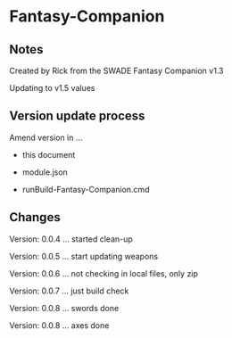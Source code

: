 # Fantasy-Companion

## Notes

Created by Rick from the SWADE Fantasy Companion v1.3

Updating to v1.5 values

## Version update process

Amend version in ...

* this document

* module.json

* runBuild-Fantasy-Companion.cmd

## Changes

Version: 0.0.4 ... started clean-up

Version: 0.0.5 ... start updating weapons

Version: 0.0.6 ... not checking in local files, only zip

Version: 0.0.7 ... just build check

Version: 0.0.8 ... swords done

Version: 0.0.8 ... axes done
